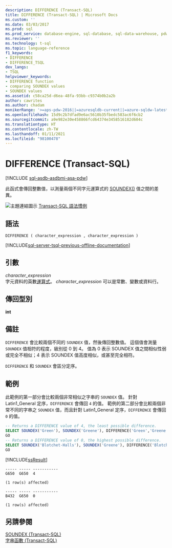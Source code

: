 ```yaml
---
description: DIFFERENCE (Transact-SQL)
title: DIFFERENCE (Transact-SQL) | Microsoft Docs
ms.custom: ''
ms.date: 03/03/2017
ms.prod: sql
ms.prod_service: database-engine, sql-database, sql-data-warehouse, pdw
ms.reviewer: ''
ms.technology: t-sql
ms.topic: language-reference
f1_keywords:
- DIFFERENCE
- DIFFERENCE_TSQL
dev_langs:
- TSQL
helpviewer_keywords:
- DIFFERENCE function
- comparing SOUNDEX values
- SOUNDEX values
ms.assetid: c58ca25d-d6ea-48fa-93bb-c9374b0b2a2b
author: cawrites
ms.author: chadam
monikerRange: '>=aps-pdw-2016||=azuresqldb-current||=azure-sqldw-latest||>=sql-server-2016||>=sql-server-linux-2017||=azuresqldb-mi-current'
ms.openlocfilehash: 15d9c2b7dfad9e6ac5610b35fbedc583ac6f6cb2
ms.sourcegitcommit: a9e982e30e458866fcd64374e3458516182d604c
ms.translationtype: HT
ms.contentlocale: zh-TW
ms.lasthandoff: 01/11/2021
ms.locfileid: "98100478"
---
```

# <a name="difference-transact-sql"></a>DIFFERENCE (Transact-SQL)
[!INCLUDE [sql-asdb-asdbmi-asa-pdw](../../includes/applies-to-version/sql-asdb-asdbmi-asa-pdw.md)]

此函式會傳回整數值，以測量兩個不同字元運算式的 [SOUNDEX()](./soundex-transact-sql.md) 值之間的差異。  
  
 ![主題連結圖示](../../database-engine/configure-windows/media/topic-link.gif "主題連結圖示") [Transact-SQL 語法慣例](../../t-sql/language-elements/transact-sql-syntax-conventions-transact-sql.md)  
  
## <a name="syntax"></a>語法  
  
```syntaxsql
DIFFERENCE ( character_expression , character_expression )  
```  
  
[!INCLUDE[sql-server-tsql-previous-offline-documentation](../../includes/sql-server-tsql-previous-offline-documentation.md)]

## <a name="arguments"></a>引數
*character_expression*  
字元資料的英數[運算式](../../t-sql/language-elements/expressions-transact-sql.md)。 *character_expression* 可以是常數、變數或資料行。  
  
## <a name="return-types"></a>傳回型別  
**int**  
 
## <a name="remarks"></a>備註  
`DIFFERENCE` 會比較兩個不同的 `SOUNDEX` 值，然後傳回整數值。 這個值會測量 `SOUNDEX` 值相符的程度，級別從 0 到 4。 值為 0 表示 SOUNDEX 值之間相似性弱或完全不相似；4 表示 SOUNDEX 值高度相似，或甚至完全相符。  
  
`DIFFERENCE` 和 `SOUNDEX` 會區分定序。  
  
## <a name="examples"></a>範例  
此範例的第一部分會比較兩個非常相似之字串的 `SOUNDEX` 值。 針對 Latin1_General 定序，`DIFFERENCE` 會傳回 `4` 的值。 範例的第二部分會比較兩個非常不同的字串之 `SOUNDEX` 值，而且針對 Latin1_General 定序，`DIFFERENCE` 會傳回 `0` 的值。  
  
```sql  
-- Returns a DIFFERENCE value of 4, the least possible difference.  
SELECT SOUNDEX('Green'), SOUNDEX('Greene'), DIFFERENCE('Green','Greene');  
GO  
-- Returns a DIFFERENCE value of 0, the highest possible difference.  
SELECT SOUNDEX('Blotchet-Halls'), SOUNDEX('Greene'), DIFFERENCE('Blotchet-Halls', 'Greene');  
GO  
```  
  
 [!INCLUDE[ssResult](../../includes/ssresult-md.md)]  
  
```  
----- ----- -----------   
G650  G650  4             
  
(1 row(s) affected)  
  
----- ----- -----------   
B432  G650  0             
  
(1 row(s) affected)  
```  
  
## <a name="see-also"></a>另請參閱  
 [SOUNDEX &#40;Transact-SQL&#41;](../../t-sql/functions/soundex-transact-sql.md)   
 [字串函數 &#40;Transact-SQL&#41;](../../t-sql/functions/string-functions-transact-sql.md)  
  
  

